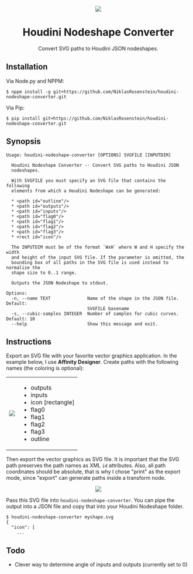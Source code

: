 <p align="center"><img src="http://i.imgur.com/VWO2QFG.jpg"></p>
<h1 align="center">Houdini Nodeshape Converter</h1>
<p align="center">Convert SVG paths to Houdini JSON nodeshapes.</p>

## Installation

Via Node.py and NPPM:

    $ nppm install -g git+https://github.com/NiklasRosenstein/houdini-nodeshape-converter.git

Via Pip:

    $ pip install git+https://github.com/NiklasRosenstein/houdini-nodeshape-converter.git

## Synopsis

```
Usage: houdini-nodeshape-converter [OPTIONS] SVGFILE [INPUTDIM]

  Houdini Nodeshape Converter -- Convert SVG paths to Houdini JSON
  nodeshapes.

  With SVGFILE you must specify an SVG file that contains the following
  elements from which a Houdini Nodeshape can be generated:

  * <path id="outline"/>
  * <path id="outputs"/>
  * <path id="inputs"/>
  * <path id="flag0"/>
  * <path id="flag1"/>
  * <path id="flag2"/>
  * <path id="flag3"/>
  * <rect id="icon"/>

  The INPUTDIM must be of the format `WxH` where W and H specify the width
  and height of the input SVG file. If the parameter is omitted, the
  bounding box of all paths in the SVG file is used instead to normalize the
  shape size to 0..1 range.

  Outputs the JSON Nodeshape to stdout.

Options:
  -n, --name TEXT              Name of the shape in the JSON file. Default:
                               SVGFILE basename
  -s, --cubic-samples INTEGER  Number of samples for cubic curves. Default: 10
  --help                       Show this message and exit.
```

## Instructions

Export an SVG file with your favorite vector graphics application. In the
example below, I use **Affinity Designer**. Create paths with the following
names (the coloring is optional):

<table>
  <tr>
    <td>
      <img src="https://image.ibb.co/kFW30v/2017_05_31_23_01_10_Affinity_Designer.png">
    </td>
    <td>
      <ul>
        <li>outputs</li>
        <li>inputs</li>
        <li>icon [rectangle]</li>
        <li>flag0</li>
        <li>flag1</li>
        <li>flag2</li>
        <li>flag3</li>
        <li>outline</li>
      </ul>
    </td>
  </tr>
</table>

Then export the vector graphics as SVG file. It is important that the SVG
path preserves the path names as XML `id` attributes. Also, all path
coordinates should be absolute, that is why I chose "print" as the export
mode, since "export" can generate paths inside a transform node.

<p align="center"><img src="http://i.imgur.com/clRCQ84.png"></p>

Pass this SVG file into `houdini-nodeshape-converter`. You can pipe the
output into a JSON file and copy that into your Houdini Nodeshape folder.

    $ houdini-nodeshape-converter myshape.svg
    {
      "icon": [
        ...

## Todo

- Clever way to determine angle of inputs and outputs (currently set to 0)
